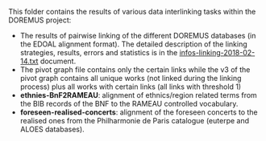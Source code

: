 This folder contains the results of various data interlinking tasks within the DOREMUS project:

- The results of pairwise linking of the different DOREMUS databases (in the EDOAL alignment format). The detailed description of the linking strategies, results, errors and statistics is in the [infos-linking-2018-02-14.txt](infos-linking-2018-02-14.txt) document.
- The pivot graph file contains only the certain links while the v3 of the pivot graph contains all unique works (not linked during the linking process) plus all works with certain links (all links with threshold 1)
- **ethnies-BnF2RAMEAU**: alignment of ethnics/region related terms from the BIB records of the BNF to the RAMEAU controlled vocabulary.
- **foreseen-realised-concerts**: alignment of the foreseen concerts to the realised ones from the Philharmonie de Paris catalogue (euterpe and ALOES databases).


